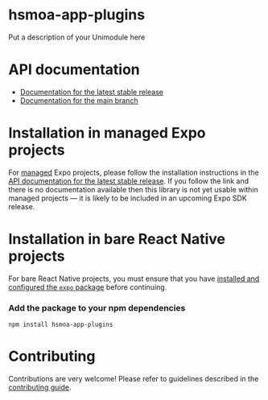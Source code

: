 # hsmoa-app-plugins

Put a description of your Unimodule here

# API documentation

- [Documentation for the latest stable release](https://docs.expo.dev/versions/latest/sdk/hsmoa-app-plugins/)
- [Documentation for the main branch](https://docs.expo.dev/versions/unversioned/sdk/hsmoa-app-plugins/)

# Installation in managed Expo projects

For [managed](https://docs.expo.dev/archive/managed-vs-bare/) Expo projects, please follow the installation instructions in the [API documentation for the latest stable release](#api-documentation). If you follow the link and there is no documentation available then this library is not yet usable within managed projects &mdash; it is likely to be included in an upcoming Expo SDK release.

# Installation in bare React Native projects

For bare React Native projects, you must ensure that you have [installed and configured the `expo` package](https://docs.expo.dev/bare/installing-expo-modules/) before continuing.

### Add the package to your npm dependencies

```
npm install hsmoa-app-plugins
```




# Contributing

Contributions are very welcome! Please refer to guidelines described in the [contributing guide]( https://github.com/expo/expo#contributing).
